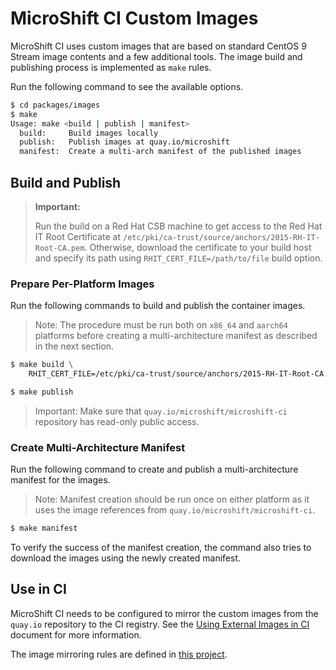 # MicroShift CI Custom Images

MicroShift CI uses custom images that are based on standard CentOS 9 Stream image
contents and a few additional tools. The image build and publishing process is
implemented as `make` rules.

Run the following command to see the available options.

```bash
$ cd packages/images
$ make
Usage: make <build | publish | manifest>
  build:     Build images locally
  publish:   Publish images at quay.io/microshift
  manifest:  Create a multi-arch manifest of the published images
```

## Build and Publish

> **Important:**<p>
> Run the build on a Red Hat CSB machine to get access to the Red Hat IT Root
> Certificate at `/etc/pki/ca-trust/source/anchors/2015-RH-IT-Root-CA.pem`.
> Otherwise, download the certificate to your build host and specify its path
> using `RHIT_CERT_FILE=/path/to/file` build option.

### Prepare Per-Platform Images

Run the following commands to build and publish the container images.

> Note: The procedure must be run both on `x86_64` and `aarch64` platforms before
> creating a multi-architecture manifest as described in the next section.

```bash
$ make build \
    RHIT_CERT_FILE=/etc/pki/ca-trust/source/anchors/2015-RH-IT-Root-CA.pem

$ make publish
```

> Important: Make sure that `quay.io/microshift/microshift-ci` repository has
> read-only public access.

### Create Multi-Architecture Manifest

Run the following command to create and publish a multi-architecture manifest
for the images.

> Note: Manifest creation should be run once on either platform as it uses the
> image references from `quay.io/microshift/microshift-ci`.

```bash
$ make manifest
```

To verify the success of the manifest creation, the command also tries to download
the images using the newly created manifest.

## Use in CI

MicroShift CI needs to be configured to mirror the custom images from the `quay.io`
repository to the CI registry. See the [Using External Images in CI](https://docs.ci.openshift.org/docs/how-tos/external-images/)
document for more information.

The image mirroring rules are defined in [this project](https://github.com/openshift/release/tree/master/core-services/image-mirroring/).
